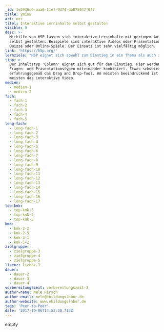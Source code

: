 ```yaml
---
_id: 1e2936c0-aaa6-11e7-9374-db875047f0f7
title: yminw
art: oer
titel: Interaktive Lerninhalte selbst gestalten
visible: 0
desc: >-
  Mithilfe von H5P lassen sich interaktive Lerninhalte mit geringem Aufwand
  selbst gestalten. Beispiele sind interaktive Videos oder Präsentationen,
  Quizze oder Online-Spiele. Der Einsatz ist sehr vielfältig möglich.
link: 'https://h5p.org/'
lernziele: "H5P eignet sich sowohl zum Einstieg in ein Thema als auch zum Überprüfen von Lerninhalten. Die Materialien können sowohl von Lehrenden als auch von SchülerInnen selbst gestaltet werden. Bei der eigenen Erstellung und Veröffentlichung erfahren SchülerInnen Selbstwirksamkeit bei der digitalen Mediengestaltung. Die so erstellten Materialien können z.B. in Rahmen von Peer-to-Peer Ansätzen verwendet werden. \r\nDie Erstellung von H5P-Inhalten ist sowohl auf der H5P Website möglich. Zudem kann das Tool als Plugin in eine eigene Moodle-, Wordpress- oder Drupal-Installation integriert werden."
tipp: >-
  Der Inhaltstyp 'Column' eignet sich gut für den Einstieg. Hier werden mehrere
  Fragen- und Präsentationstypen miteinander kombiniert. Etwas schweieriger ist
  erfahrungsgemäß das Drag and Drop-Tool. Am meisten beeindruckend ist für die
  meisten das interaktive Video.
medien:
  - medien-1
  - medien-2
fach:
  - fach-1
  - fach-2
  - fach-3
  - fach-4
  - fach-5
long-fach:
  - long-fach-1
  - long-fach-2
  - long-fach-3
  - long-fach-4
  - long-fach-5
  - long-fach-6
  - long-fach-7
  - long-fach-8
  - long-fach-9
  - long-fach-10
  - long-fach-11
  - long-fach-12
  - long-fach-13
  - long-fach-14
  - long-fach-15
  - long-fach-16
  - long-fach-17
top-kmk:
  - top-kmk-3
  - top-kmk-2
  - top-kmk-5
kmk:
  - kmk-2-2
  - kmk-2-5
  - kmk-3-1
  - kmk-5-2
zielgruppe:
  - zielgruppe-3
  - zielgruppe-4
  - zielgruppe-5
lizenz: lizenz-1
dauer:
  - dauer-2
  - dauer-3
  - dauer-4
vorbereitungszeit: vorbereitungszeit-3
author-name: Nele Hirsch
author-email: nele@ebildungslabor.de
author-website: www.ebildungslabor.de
tags: 'Peer-to-Peer'
date: '2017-10-06T14:53:30.713Z'
---
```

empty
